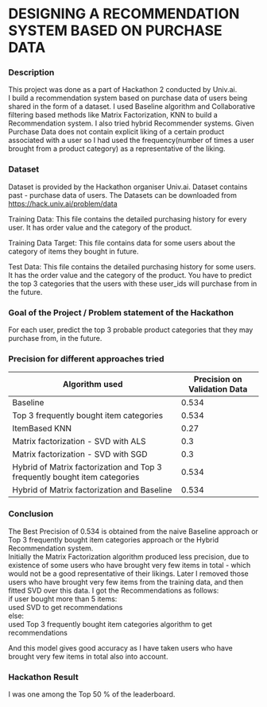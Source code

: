 # DESIGNING A RECOMMENDATION SYSTEM BASED ON PURCHASE DATA
### Description
This project was done as a part of Hackathon 2 conducted by Univ.ai.<br/>
I build a recommendation system based on purchase data of users being shared in the form of a dataset. I used Baseline algorithm and Collaborative filtering based 
methods like Matrix Factorization, KNN to build a Recommendation system. I also tried hybrid Recommender systems. Given Purchase Data does not contain explicit liking of a certain product associated with a user so I had used the frequency(number of times a user brought from a product category) as a representative of the liking. 

### Dataset
Dataset is provided by the Hackathon organiser Univ.ai. Dataset contains past - purchase data of users.
The Datasets can be downloaded from https://hack.univ.ai/problem/data

Training Data:
This file contains the detailed purchasing history for every user. It has order value and the category of the product.

Training Data Target:
This file contains data for some users about the category of items they bought in future.

Test Data:
This file contains the detailed purchasing history for some users. It has the order value and the category of the product. You have to predict the top 3 categories that the users with these user_ids will purchase from in the future.

### Goal of the Project / Problem statement of the Hackathon
For each user, predict the top 3 probable product categories that they may purchase from, in the future.

### Precision for different approaches tried
| Algorithm used   | Precision on Validation Data|
| ---      | ---       |
| Baseline | 0.534        |
| Top 3 frequently bought item categories | 0.534       |
| ItemBased KNN | 0.27        |
| Matrix factorization - SVD with ALS | 0.3|
| Matrix factorization - SVD with SGD | 0.3|
| Hybrid of Matrix factorization and Top 3 frequently bought item categories | 0.534|
| Hybrid of Matrix factorization and Baseline | 0.534|

### Conclusion
The Best Precision of 0.534 is obtained from the naive Baseline approach or Top 3 frequently bought item categories approach or the Hybrid Recommendation system. <br/>
Initially the Matrix Factorization algorithm produced less precision, due to existence of some users who have brought very few items in total - which would not be a good representative of their likings. Later I removed those users who have brought very few items from the training data, and then fitted SVD over this data. I got the Recommendations as follows:<br/>
if user bought  more than 5 items:<br/>
  used SVD to get recommendations<br/>
else:<br/>
  used Top 3 frequently bought item categories algorithm to get recommendations<br/>

And this model gives good accuracy as I have taken users who have brought very few items in total also into account. 
### Hackathon Result
I was one among the Top 50 % of the leaderboard. 

